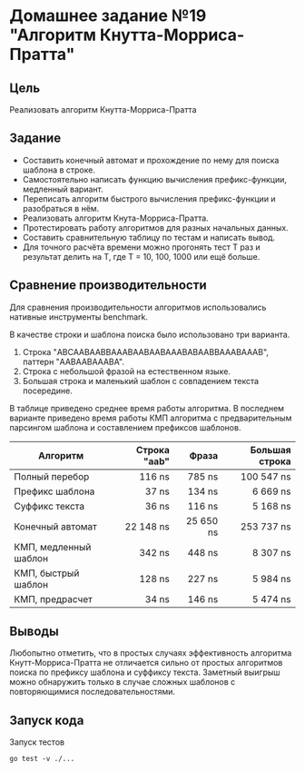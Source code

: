 # Домашнее задание №19 "Алгоритм Кнутта-Морриса-Пратта"

## Цель

Реализовать алгоритм Кнутта-Морриса-Пратта

## Задание

* Составить конечный автомат и прохождение по нему для поиска шаблона в строке.
* Самостоятельно написать функцию вычисления префикс-функции, медленный вариант.
* Переписать алгоритм быстрого вычисления префикс-функции и разобраться в нём.
* Реализовать алгоритм Кнута-Морриса-Пратта.
* Протестировать работу алгоритмов для разных начальных данных.
* Составить сравнительную таблицу по тестам и написать вывод.
* Для точного расчёта времени можно прогонять тест T раз и результат делить на T, где T = 10, 100, 1000 или ещё больше.

## Сравнение производительности

Для сравнения производительности алгоритмов использовались нативные инструменты benchmark.

В качестве строки и шаблона поиска было использовано три варианта.

1. Строка "ABCAABAABBAAABAABAABAAABABAABBAAABAAAB", паттерн "AABAABAAABA".
2. Строка с небольшой фразой на естественном языке.
3. Большая строка и маленький шаблон с совпадением текста посередине.

В таблице приведено среднее время работы алгоритма. В последнем варианте приведено время работы
КМП алгоритма с предварительным парсингом шаблона и составлением префиксов шаблонов.

| Алгоритм              | Строка "aab" |     Фраза | Большая строка |
|-----------------------|-------------:|----------:|---------------:|
| Полный перебор        |       116 ns |    785 ns |     100 547 ns |
| Префикс шаблона       |        37 ns |    134 ns |       6 669 ns |
| Суффикс текста        |        36 ns |    116 ns |       5 168 ns |
| Конечный автомат      |    22 148 ns | 25 650 ns |     253 737 ns |
| КМП, медленный шаблон |       342 ns |    448 ns |       8 307 ns |
| КМП, быстрый шаблон   |       128 ns |    227 ns |       5 984 ns |
| КМП, предрасчет       |        34 ns |    146 ns |       5 474 ns |

## Выводы

Любопытно отметить, что в простых случаях эффективность алгоритма Кнутт-Морриса-Пратта
не отличается сильно от простых алгоритмов поиска по префиксу шаблона и суффиксу текста.
Заметный выигрыш можно обнаружить только в случае сложных шаблонов с повторяющимися
последовательностями.

## Запуск кода

Запуск тестов

```shell
go test -v ./...
```
